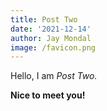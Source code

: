 ```yaml
---
title: Post Two
date: '2021-12-14'
author: Jay Mondal
image: /favicon.png
---
```


Hello, I am _Post Two._

**Nice to meet you!**